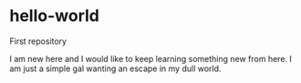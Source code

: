 # hello-world
First repository

I am new here and I would like to keep learning something new from here. 
I am just a simple gal wanting an escape in my dull world.
